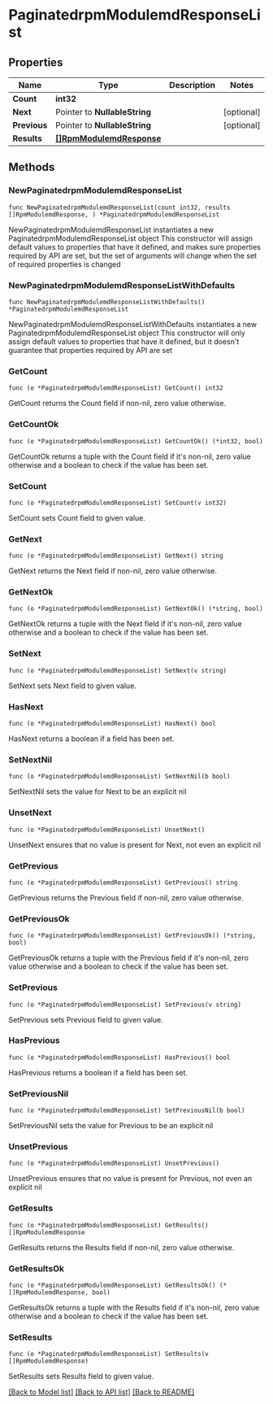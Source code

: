 # PaginatedrpmModulemdResponseList

## Properties

Name | Type | Description | Notes
------------ | ------------- | ------------- | -------------
**Count** | **int32** |  | 
**Next** | Pointer to **NullableString** |  | [optional] 
**Previous** | Pointer to **NullableString** |  | [optional] 
**Results** | [**[]RpmModulemdResponse**](RpmModulemdResponse.md) |  | 

## Methods

### NewPaginatedrpmModulemdResponseList

`func NewPaginatedrpmModulemdResponseList(count int32, results []RpmModulemdResponse, ) *PaginatedrpmModulemdResponseList`

NewPaginatedrpmModulemdResponseList instantiates a new PaginatedrpmModulemdResponseList object
This constructor will assign default values to properties that have it defined,
and makes sure properties required by API are set, but the set of arguments
will change when the set of required properties is changed

### NewPaginatedrpmModulemdResponseListWithDefaults

`func NewPaginatedrpmModulemdResponseListWithDefaults() *PaginatedrpmModulemdResponseList`

NewPaginatedrpmModulemdResponseListWithDefaults instantiates a new PaginatedrpmModulemdResponseList object
This constructor will only assign default values to properties that have it defined,
but it doesn't guarantee that properties required by API are set

### GetCount

`func (o *PaginatedrpmModulemdResponseList) GetCount() int32`

GetCount returns the Count field if non-nil, zero value otherwise.

### GetCountOk

`func (o *PaginatedrpmModulemdResponseList) GetCountOk() (*int32, bool)`

GetCountOk returns a tuple with the Count field if it's non-nil, zero value otherwise
and a boolean to check if the value has been set.

### SetCount

`func (o *PaginatedrpmModulemdResponseList) SetCount(v int32)`

SetCount sets Count field to given value.


### GetNext

`func (o *PaginatedrpmModulemdResponseList) GetNext() string`

GetNext returns the Next field if non-nil, zero value otherwise.

### GetNextOk

`func (o *PaginatedrpmModulemdResponseList) GetNextOk() (*string, bool)`

GetNextOk returns a tuple with the Next field if it's non-nil, zero value otherwise
and a boolean to check if the value has been set.

### SetNext

`func (o *PaginatedrpmModulemdResponseList) SetNext(v string)`

SetNext sets Next field to given value.

### HasNext

`func (o *PaginatedrpmModulemdResponseList) HasNext() bool`

HasNext returns a boolean if a field has been set.

### SetNextNil

`func (o *PaginatedrpmModulemdResponseList) SetNextNil(b bool)`

 SetNextNil sets the value for Next to be an explicit nil

### UnsetNext
`func (o *PaginatedrpmModulemdResponseList) UnsetNext()`

UnsetNext ensures that no value is present for Next, not even an explicit nil
### GetPrevious

`func (o *PaginatedrpmModulemdResponseList) GetPrevious() string`

GetPrevious returns the Previous field if non-nil, zero value otherwise.

### GetPreviousOk

`func (o *PaginatedrpmModulemdResponseList) GetPreviousOk() (*string, bool)`

GetPreviousOk returns a tuple with the Previous field if it's non-nil, zero value otherwise
and a boolean to check if the value has been set.

### SetPrevious

`func (o *PaginatedrpmModulemdResponseList) SetPrevious(v string)`

SetPrevious sets Previous field to given value.

### HasPrevious

`func (o *PaginatedrpmModulemdResponseList) HasPrevious() bool`

HasPrevious returns a boolean if a field has been set.

### SetPreviousNil

`func (o *PaginatedrpmModulemdResponseList) SetPreviousNil(b bool)`

 SetPreviousNil sets the value for Previous to be an explicit nil

### UnsetPrevious
`func (o *PaginatedrpmModulemdResponseList) UnsetPrevious()`

UnsetPrevious ensures that no value is present for Previous, not even an explicit nil
### GetResults

`func (o *PaginatedrpmModulemdResponseList) GetResults() []RpmModulemdResponse`

GetResults returns the Results field if non-nil, zero value otherwise.

### GetResultsOk

`func (o *PaginatedrpmModulemdResponseList) GetResultsOk() (*[]RpmModulemdResponse, bool)`

GetResultsOk returns a tuple with the Results field if it's non-nil, zero value otherwise
and a boolean to check if the value has been set.

### SetResults

`func (o *PaginatedrpmModulemdResponseList) SetResults(v []RpmModulemdResponse)`

SetResults sets Results field to given value.



[[Back to Model list]](../README.md#documentation-for-models) [[Back to API list]](../README.md#documentation-for-api-endpoints) [[Back to README]](../README.md)


